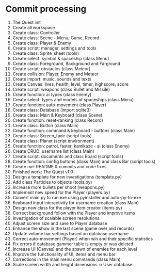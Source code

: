 # Commit processing

1. The Quest init
2. Create all workspace
3. Create class: Controller
4. Create class: Scene - Menu, Game, Record
5. Create class: Player & Enemy
6. Create script: manager, settings and tools
7. Create class: Sprite_sheet (tools)
8. Create select: symbol & spaceship (class Menu)
9. Create class: Foreground, Background and Farground
10. Create script: obstacles (class Meteor)
11. Create collision: Player, Enemy and Meteor
12. Create import: music, sounds and texts
13. Create Canvas: lives, health, level, timer, highscore, score
14. Create script: weapons (class Bullet and Missile)
15. Create function: ai types (class Enemy)
16. Create select: types and models of spaceships (class Menu)
17. Create function: auto-movement (class Player)
18. Create class: Database (import sqlite3)
19. Create class: Main & Keyboard (class Scene)
20. Create function: reset-ranking (class Record)
21. Create class: Button (class Main)
22. Create function: command & keyboard - buttons (class Main)
23. Create class: Screen_fade (script tools)
24. Create class: Planet (script environment)
25. Create function: patrol, faster, kamikaze - ai (class Enemy)
26. Create CRUD: username list (class Main)
27. Create script: documents and class Board (script tools)
28. Create function: config buttons (class Main) and class Bar (script tools)
29. Create md: README & commits and code fixes
30. Finished work: The Quest v1.0
31. Design a template for new investigations (template.py)
32. Add class Particles to objects (tools.py)
33. Increase more bullets per shoot (weapons.py)
34. Implement new speed for the Player (players.py)
35. Convert main.py to run.exe using pyinstaller and auto-py-to-exe
36. Keyboard input interactivity for username creation (class Main)
37. Design new class for the player item creator (items.py)
38. Correct background follow with the Player and improve items
39. Investigation of scalable screen resolutions
40. Adjust screen size and save to Player database
41. Enhance the show in the last scene (game over and records)
42. Update volume bar settings based on database username
43. Correct auto-movement (Player) when win and their specific statistics
44. Fix errors if database gammer table is empty or was deleted
45. Increase UI (Canvas) and the spawn of enemies for each level
46. Improve the functionality of UI, items and menu bar
47. Corrections in the main menu commands (class Main)
48. Scale screen width and height dimensions in User database
